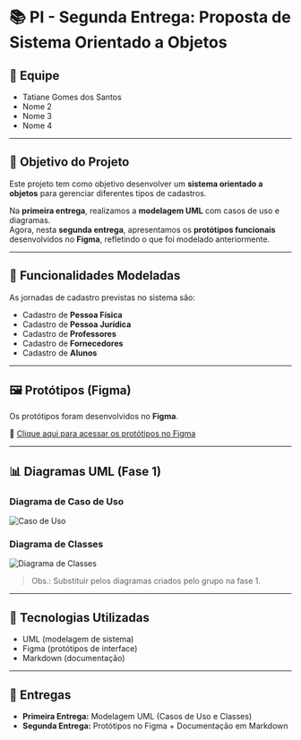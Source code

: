 # 📚 PI - Segunda Entrega: Proposta de Sistema Orientado a Objetos

## 👥 Equipe
- Tatiane Gomes dos Santos 
- Nome 2
- Nome 3
- Nome 4

---

## 🎯 Objetivo do Projeto
Este projeto tem como objetivo desenvolver um **sistema orientado a objetos** para gerenciar diferentes tipos de cadastros.  

Na **primeira entrega**, realizamos a **modelagem UML** com casos de uso e diagramas.  
Agora, nesta **segunda entrega**, apresentamos os **protótipos funcionais** desenvolvidos no **Figma**, refletindo o que foi modelado anteriormente.

---

## 📌 Funcionalidades Modeladas
As jornadas de cadastro previstas no sistema são:

- Cadastro de **Pessoa Física**
- Cadastro de **Pessoa Jurídica**
- Cadastro de **Professores**
- Cadastro de **Fornecedores**
- Cadastro de **Alunos**

---

## 🖼️ Protótipos (Figma)
Os protótipos foram desenvolvidos no **Figma**.  

🔗 [Clique aqui para acessar os protótipos no Figma](https://www.figma.com/design/gejcX6UmYpnp0DvDvojKye/PI-Segunda-Entrega?node-id=0-1&p=f)

---

## 📊 Diagramas UML (Fase 1)

### Diagrama de Caso de Uso
![Caso de Uso](imagens/caso_de_uso.png)

### Diagrama de Classes
![Diagrama de Classes](imagens/diagrama_classes.png)

> Obs.: Substituir pelos diagramas criados pelo grupo na fase 1.

---

## 🚀 Tecnologias Utilizadas
- UML (modelagem de sistema)  
- Figma (protótipos de interface)  
- Markdown (documentação)

---

## 📅 Entregas
- **Primeira Entrega:** Modelagem UML (Casos de Uso e Classes)  
- **Segunda Entrega:** Protótipos no Figma + Documentação em Markdown
